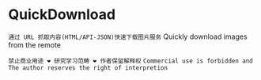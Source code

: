 # QuickDownload

`通过 URL 抓取内容(HTML/API-JSON)快速下载图片服务`
Quickly download images from the remote


`禁止商业用途 ❤ 研究学习范畴 ❤ 作者保留解释权`
`Commercial use is forbidden and The author reserves the right of interpretion`
